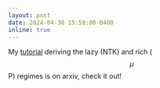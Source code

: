 ```yaml
---
layout: post
date: 2024-04-30 15:59:00-0400
inline: true
---
```


My [tutorial](https://arxiv.org/abs/2404.19719) deriving the lazy (NTK) and rich ($$\mu$$P) regimes is on arxiv, check it out! 